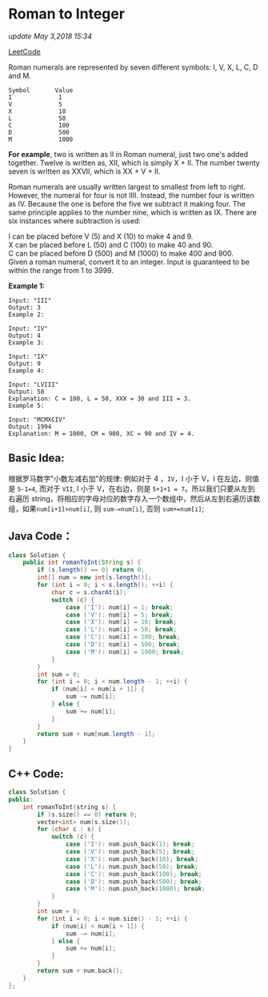 # Roman to Integer

_update May 3,2018 15:34_

[LeetCode](https://leetcode.com/problems/roman-to-integer/description/)

Roman numerals are represented by seven different symbols: I, V, X, L, C, D and M.

```text
Symbol       Value
I             1
V             5
X             10
L             50
C             100
D             500
M             1000
```

**For example**, two is written as II in Roman numeral, just two one's added together. Twelve is written as, XII, which is simply X + II. The number twenty seven is written as XXVII, which is XX + V + II.

Roman numerals are usually written largest to smallest from left to right. However, the numeral for four is not IIII. Instead, the number four is written as IV. Because the one is before the five we subtract it making four. The same principle applies to the number nine, which is written as IX. There are six instances where subtraction is used:

I can be placed before V \(5\) and X \(10\) to make 4 and 9.  
X can be placed before L \(50\) and C \(100\) to make 40 and 90.  
C can be placed before D \(500\) and M \(1000\) to make 400 and 900.  
Given a roman numeral, convert it to an integer. Input is guaranteed to be within the range from 1 to 3999.

**Example 1:**

```text
Input: "III"
Output: 3
Example 2:

Input: "IV"
Output: 4
Example 3:

Input: "IX"
Output: 9
Example 4:

Input: "LVIII"
Output: 58
Explanation: C = 100, L = 50, XXX = 30 and III = 3.
Example 5:

Input: "MCMXCIV"
Output: 1994
Explanation: M = 1000, CM = 900, XC = 90 and IV = 4.
```

## Basic Idea:

根据罗马数字"小数左减右加"的规律: 例如对于 4 ，`IV`，I 小于 V，I 在左边，则值是 `5-1=4`, 而对于 `VII`, I 小于 V，在右边，则是 `5+1+1 = 7`。所以我们只要从左到右遍历 string，将相应的字母对应的数字存入一个数组中，然后从左到右遍历该数组，如果`num[i+1]>num[i]`, 则 `sum-=num[i]`, 否则 `sum+=num[i]`;

## Java Code：

```java
class Solution {
    public int romanToInt(String s) {
        if (s.length() == 0) return 0;
        int[] num = new int[s.length()];
        for (int i = 0; i < s.length(); ++i) {
            char c = s.charAt(i);
            switch (c) {
                case ('I'): num[i] = 1; break; 
                case ('V'): num[i] = 5; break; 
                case ('X'): num[i] = 10; break; 
                case ('L'): num[i] = 50; break;
                case ('C'): num[i] = 100; break;
                case ('D'): num[i] = 500; break;
                case ('M'): num[i] = 1000; break;
            }
        }
        int sum = 0;
        for (int i = 0; i < num.length - 1; ++i) {
            if (num[i] < num[i + 1]) {
                sum -= num[i];
            } else {
                sum += num[i];
            }
        }
        return sum + num[num.length - 1];
    }
}
```

## C++ Code:

```cpp
class Solution {
public:
    int romanToInt(string s) {
        if (s.size() == 0) return 0;
        vector<int> num(s.size());
        for (char c : s) {
            switch (c) {
                case ('I'): num.push_back(1); break;
                case ('V'): num.push_back(5); break;
                case ('X'): num.push_back(10); break;
                case ('L'): num.push_back(50); break;
                case ('C'): num.push_back(100); break;
                case ('D'): num.push_back(500); break;
                case ('M'): num.push_back(1000); break;
            }
        }
        int sum = 0;
        for (int i = 0; i < num.size() - 1; ++i) {
            if (num[i] < num[i + 1]) {
                sum -= num[i];
            } else {
                sum += num[i];
            }
        }
        return sum + num.back();
    }
};
```

